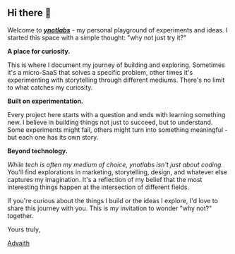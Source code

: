 ## Hi there 👋

Welcome to [***ynotlabs***](https://ynotlabs.com) - my personal playground of experiments and ideas. I started this space with a simple thought: "why not just try it?"

**A place for curiosity.**


This is where I document my journey of building and exploring. Sometimes it's a micro-SaaS that solves a specific problem, other times it's experimenting with storytelling through different mediums. There's no limit to what catches my curiosity.

**Built on experimentation.**


Every project here starts with a question and ends with learning something new. I believe in building things not just to succeed, but to understand. Some experiments might fail, others might turn into something meaningful - but each one has its own story.

**Beyond technology.**


_While tech is often my medium of choice, ynotlabs isn't just about coding._ You'll find explorations in marketing, storytelling, design, and whatever else captures my imagination. It's a reflection of my belief that the most interesting things happen at the intersection of different fields.

If you're curious about the things I build or the ideas I explore, I'd love to share this journey with you. This is my invitation to wonder "why not?" together.

Yours truly,

[Advaith](https://bio.link/advaith)
